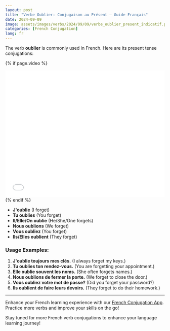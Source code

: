 ```yaml
---
layout: post
title: "Verbe Oublier: Conjugaison au Présent – Guide Français"
date: 2024-09-09
image: assets/images/verbs/2024/09/09/verbe_oublier_present_indicatif.png
categories: [French Conjugation]
lang: fr
---
```


The verb **oublier** is commonly used in French. Here are its present tense conjugations:

<!-- Video Embed Section -->
{% if page.video %}
<div class="video-embed">
  <iframe width="100%" height="400" src="{{ page.video | escape }}" frameborder="0" allowfullscreen></iframe>
</div>
{% endif %}

- **J'oublie** (I forget)
- **Tu oublies** (You forget)
- **Il/Elle/On oublie** (He/She/One forgets)
- **Nous oublions** (We forget)
- **Vous oubliez** (You forget)
- **Ils/Elles oublient** (They forget)

### Usage Examples:

1. **J'oublie toujours mes clés.** (I always forget my keys.)
2. **Tu oublies ton rendez-vous.** (You are forgetting your appointment.)
3. **Elle oublie souvent les noms.** (She often forgets names.)
4. **Nous oublions de fermer la porte.** (We forget to close the door.)
5. **Vous oubliez votre mot de passe?** (Did you forget your password?)
6. **Ils oublient de faire leurs devoirs.** (They forget to do their homework.)

---

Enhance your French learning experience with our [French Conjugation App]({{site.appStore.url}}). Practice more verbs and improve your skills on the go!

Stay tuned for more French verb conjugations to enhance your language learning journey!